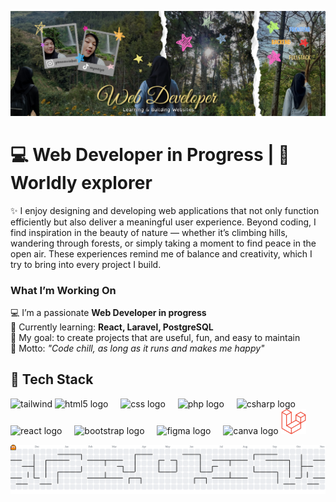 ![Banner](https://github.com/yennianabelaevariani/yennianabelaevariani/blob/main/profile.png)
# 💻 Web Developer in Progress | 🌄 Worldly explorer
<p align="left">✨ I enjoy designing and developing web applications that not only function efficiently but also deliver a meaningful user experience. Beyond coding, I find inspiration in the beauty of nature — whether it’s climbing hills, wandering through forests, or simply taking a moment to find peace in the open air. These experiences remind me of balance and creativity, which I try to bring into every project I build.</p>



### What I’m Working On

💻 I’m a passionate **Web Developer in progress**  
🌱 Currently learning: **React, Laravel, PostgreSQL**  
🚀 My goal: to create projects that are useful, fun, and easy to maintain  
🎯 Motto: *"Code chill, as long as it runs and makes me happy"*  


## 🚀 Tech Stack

<p align="left">
  <!-- Frontend -->
  <img src="https://www.vectorlogo.zone/logos/tailwindcss/tailwindcss-icon.svg" alt="tailwind" width="40" height="40"/>
   <img src="https://cdn.jsdelivr.net/gh/devicons/devicon/icons/html5/html5-original.svg" height="40" alt="html5 logo"  />
  <img width="12" />
  <img src="https://cdn.jsdelivr.net/gh/devicons/devicon/icons/css3/css3-original.svg" height="40" alt="css logo"  />
  <img width="12" />
  <img src="https://cdn.jsdelivr.net/gh/devicons/devicon/icons/php/php-original.svg" height="40" alt="php logo"  />
  <img width="12" />
  <img src="https://cdn.jsdelivr.net/gh/devicons/devicon/icons/csharp/csharp-original.svg" height="40" alt="csharp logo"  />
  <img width="12" />
  <img src="https://cdn.jsdelivr.net/gh/devicons/devicon/icons/react/react-original.svg" height="40" alt="react logo"  />
  <img width="12" />
  <img src="https://cdn.jsdelivr.net/gh/devicons/devicon/icons/bootstrap/bootstrap-original.svg" height="40" alt="bootstrap logo"  />
  <img width="12" />
  <img src="https://cdn.jsdelivr.net/gh/devicons/devicon/icons/figma/figma-original.svg" height="40" alt="figma logo"  />
  <img width="12" />
  <img src="https://cdn.jsdelivr.net/gh/devicons/devicon/icons/canva/canva-original.svg" height="40" alt="canva logo"  />
  <!-- Backend -->
  <img src="https://raw.githubusercontent.com/devicons/devicon/master/icons/laravel/laravel-original.svg" alt="laravel" width="40" height="40"/>
</p>






<!--
**yennianabelaevariani/yennianabelaevariani** is a ✨ _special_ ✨ repository because its `README.md` (this file) appears on your GitHub profile.

Here are some ideas to get you started:

- 🔭 I’m currently working on ...
- 🌱 I’m currently learning ...
- 👯 I’m looking to collaborate on ...
- 🤔 I’m looking for help with ...
- 💬 Ask me about ...
- 📫 How to reach me: ...
- 😄 Pronouns: ...
- ⚡ Fun fact: ...
-->


<picture>
  <source media="(prefers-color-scheme: dark)" srcset="https://raw.githubusercontent.com/yennianabelaevariani/yennianabelaevariani/output/pacman-contribution-graph-dark.svg">
  <source media="(prefers-color-scheme: light)" srcset="https://raw.githubusercontent.com/yennianabelaevariani/yennianabelaevariani/output/pacman-contribution-graph.svg">
  <img alt="pacman contribution graph" src="https://raw.githubusercontent.com/yennianabelaevariani/yennianabelaevariani/output/pacman-contribution-graph.svg">
</picture>



